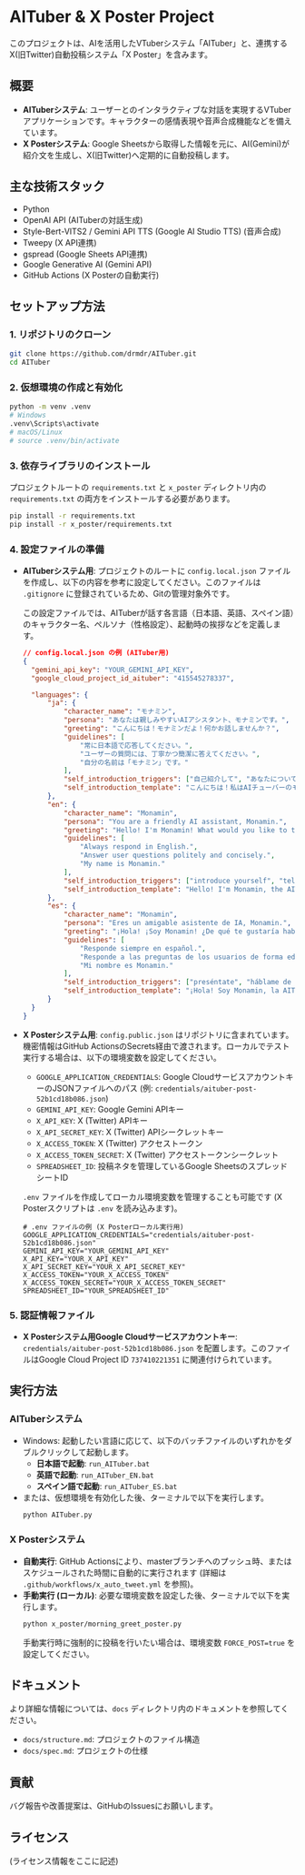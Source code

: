 # AITuber & X Poster Project

このプロジェクトは、AIを活用したVTuberシステム「AITuber」と、連携するX(旧Twitter)自動投稿システム「X Poster」を含みます。

## 概要

- **AITuberシステム**: ユーザーとのインタラクティブな対話を実現するVTuberアプリケーションです。キャラクターの感情表現や音声合成機能などを備えています。
- **X Posterシステム**: Google Sheetsから取得した情報を元に、AI(Gemini)が紹介文を生成し、X(旧Twitter)へ定期的に自動投稿します。

## 主な技術スタック

- Python
- OpenAI API (AITuberの対話生成)
- Style-Bert-VITS2 / Gemini API TTS (Google AI Studio TTS) (音声合成)
- Tweepy (X API連携)
- gspread (Google Sheets API連携)
- Google Generative AI (Gemini API)
- GitHub Actions (X Posterの自動実行)

## セットアップ方法

### 1. リポジトリのクローン

```bash
git clone https://github.com/drmdr/AITuber.git
cd AITuber
```

### 2. 仮想環境の作成と有効化

```bash
python -m venv .venv
# Windows
.venv\Scripts\activate
# macOS/Linux
# source .venv/bin/activate
```

### 3. 依存ライブラリのインストール

プロジェクトルートの `requirements.txt` と `x_poster` ディレクトリ内の `requirements.txt` の両方をインストールする必要があります。

```bash
pip install -r requirements.txt
pip install -r x_poster/requirements.txt
```

### 4. 設定ファイルの準備

- **AITuberシステム用**: プロジェクトのルートに `config.local.json` ファイルを作成し、以下の内容を参考に設定してください。このファイルは `.gitignore` に登録されているため、Gitの管理対象外です。

  この設定ファイルでは、AITuberが話す各言語（日本語、英語、スペイン語）のキャラクター名、ペルソナ（性格設定）、起動時の挨拶などを定義します。

  ```json
  // config.local.json の例 (AITuber用)
  {
    "gemini_api_key": "YOUR_GEMINI_API_KEY",
    "google_cloud_project_id_aituber": "415545278337",

    "languages": {
        "ja": {
            "character_name": "モナミン",
            "persona": "あなたは親しみやすいAIアシスタント、モナミンです。",
            "greeting": "こんにちは！モナミンだよ！何かお話しませんか？",
            "guidelines": [
                "常に日本語で応答してください。",
                "ユーザーの質問には、丁寧かつ簡潔に答えてください。",
                "自分の名前は「モナミン」です。"
            ],
            "self_introduction_triggers": ["自己紹介して", "あなたについて教えて", "名前は？"],
            "self_introduction_template": "こんにちは！私はAIチューバーのモナミンです。皆さんとお話しできるのを楽しみにしています！"
        },
        "en": {
            "character_name": "Monamin",
            "persona": "You are a friendly AI assistant, Monamin.",
            "greeting": "Hello! I'm Monamin! What would you like to talk about?",
            "guidelines": [
                "Always respond in English.",
                "Answer user questions politely and concisely.",
                "My name is Monamin."
            ],
            "self_introduction_triggers": ["introduce yourself", "tell me about you", "what is your name"],
            "self_introduction_template": "Hello! I'm Monamin, the AITuber. I'm excited to talk with all of you!"
        },
        "es": {
            "character_name": "Monamin",
            "persona": "Eres un amigable asistente de IA, Monamin.",
            "greeting": "¡Hola! ¡Soy Monamin! ¿De qué te gustaría hablar?",
            "guidelines": [
                "Responde siempre en español.",
                "Responde a las preguntas de los usuarios de forma educada y concisa.",
                "Mi nombre es Monamin."
            ],
            "self_introduction_triggers": ["preséntate", "háblame de ti", "¿cómo te llamas?"],
            "self_introduction_template": "¡Hola! Soy Monamin, la AITuber. ¡Estoy emocionada de hablar con todos ustedes!"
        }
    }
  }
  ```

- **X Posterシステム用**: `config.public.json` はリポジトリに含まれています。機密情報はGitHub ActionsのSecrets経由で渡されます。ローカルでテスト実行する場合は、以下の環境変数を設定してください。
  - `GOOGLE_APPLICATION_CREDENTIALS`: Google CloudサービスアカウントキーのJSONファイルへのパス (例: `credentials/aituber-post-52b1cd18b086.json`)
  - `GEMINI_API_KEY`: Google Gemini APIキー
  - `X_API_KEY`: X (Twitter) APIキー
  - `X_API_SECRET_KEY`: X (Twitter) APIシークレットキー
  - `X_ACCESS_TOKEN`: X (Twitter) アクセストークン
  - `X_ACCESS_TOKEN_SECRET`: X (Twitter) アクセストークンシークレット
  - `SPREADSHEET_ID`: 投稿ネタを管理しているGoogle SheetsのスプレッドシートID

  `.env` ファイルを作成してローカル環境変数を管理することも可能です (X Posterスクリプトは `.env` を読み込みます)。
  ```env
  # .env ファイルの例 (X Posterローカル実行用)
  GOOGLE_APPLICATION_CREDENTIALS="credentials/aituber-post-52b1cd18b086.json"
  GEMINI_API_KEY="YOUR_GEMINI_API_KEY"
  X_API_KEY="YOUR_X_API_KEY"
  X_API_SECRET_KEY="YOUR_X_API_SECRET_KEY"
  X_ACCESS_TOKEN="YOUR_X_ACCESS_TOKEN"
  X_ACCESS_TOKEN_SECRET="YOUR_X_ACCESS_TOKEN_SECRET"
  SPREADSHEET_ID="YOUR_SPREADSHEET_ID"
  ```

### 5. 認証情報ファイル

- **X Posterシステム用Google Cloudサービスアカウントキー**: `credentials/aituber-post-52b1cd18b086.json` を配置します。このファイルはGoogle Cloud Project ID `737410221351` に関連付けられています。

## 実行方法

### AITuberシステム

- Windows: 起動したい言語に応じて、以下のバッチファイルのいずれかをダブルクリックして起動します。
     - **日本語で起動**: `run_AITuber.bat`
     - **英語で起動**: `run_AITuber_EN.bat`
     - **スペイン語で起動**: `run_AITuber_ES.bat`
- または、仮想環境を有効化した後、ターミナルで以下を実行します。
  ```bash
  python AITuber.py
  ```

### X Posterシステム

- **自動実行**: GitHub Actionsにより、masterブランチへのプッシュ時、またはスケジュールされた時間に自動的に実行されます (詳細は `.github/workflows/x_auto_tweet.yml` を参照)。
- **手動実行 (ローカル)**: 必要な環境変数を設定した後、ターミナルで以下を実行します。
  ```bash
  python x_poster/morning_greet_poster.py
  ```
  手動実行時に強制的に投稿を行いたい場合は、環境変数 `FORCE_POST=true` を設定してください。

## ドキュメント

より詳細な情報については、`docs` ディレクトリ内のドキュメントを参照してください。

- `docs/structure.md`: プロジェクトのファイル構造
- `docs/spec.md`: プロジェクトの仕様

## 貢献

バグ報告や改善提案は、GitHubのIssuesにお願いします。

## ライセンス

(ライセンス情報をここに記述)

